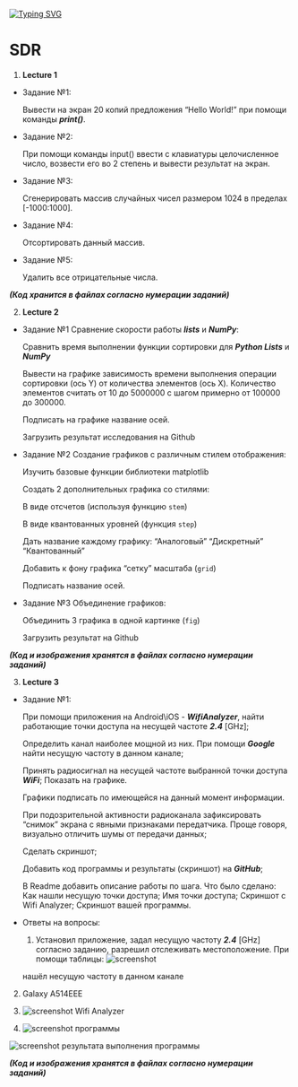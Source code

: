 ﻿[![Typing SVG](https://readme-typing-svg.herokuapp.com?color=%2336BCF7&lines=Hello,+I'm+Georgii,+a+group+student+ia131)](https://git.io/typing-svg)

# SDR
1. **Lecture 1**

* Задание №1:

    Вывести на экран 20 копий предложения “Hello World!” при помощи команды ***print()***.
* Задание №2:

    При помощи команды input() ввести с клавиатуры целочисленное число, возвести его во 2 степень и вывести результат на экран.
* Задание №3:

    Сгенерировать массив случайных чисел размером 1024 в пределах [-1000:1000].
* Задание №4:

    Отсортировать данный массив.
* Задание №5:

    Удалить все отрицательные числа.

***(Код хранится в файлах согласно нумерации заданий)***

2. **Lecture 2**

* Задание №1 Сравнение скорости работы ***lists*** и ***NumPy***:

    Сравнить время выполнении функции сортировки для ***Python Lists*** и ***NumPy***

    Вывести на графике зависимость времени выполнения операции сортировки (ось Y) от количества элементов (ось X). Количество элементов считать от 10 до 5000000 c шагом примерно от 100000 до 300000.
 
    Подписать на графике название осей.

    Загрузить результат исследования на Github

* Задание №2 Создание графиков с различным стилем отображения:

    Изучить базовые функции библиотеки matplotlib

    Создать 2 дополнительных графика со стилями:

    В виде отсчетов (используя функцию `stem`)

    В виде квантованных уровней (функция `step`)

    Дать название каждому графику:
    “Аналоговый”
    “Дискретный”
    “Квантованный”

    Добавить к фону графика “сетку” масштаба (`grid`)

    Подписать название осей.
* Задание №3 Объединение графиков:

    Объединить 3 графика в одной картинке (`fig`)

    Загрузить результат на Github

***(Код и изображения хранятся в файлах согласно нумерации заданий)***

3. **Lecture 3**

* Задание №1:

    При помощи приложения на Android\iOS - ***WifiAnalyzer***, найти работающие точки доступа на несущей частоте ***2.4*** [GHz];

    Определить канал наиболее мощной из них. При помощи ***Google*** найти несущую частоту в данном канале;

    Принять радиосигнал на несущей частоте выбранной точки доступа ***WiFi***; Показать на графике.

    Графики подписать по имеющейся на данный момент информации. 

    При подозрительной активности радиоканала зафиксировать “снимок” экрана с явными признаками передатчика. Проще говоря, визуально отличить шумы от передачи данных;

    Сделать скриншот;

    Добавить код программы и результаты (скриншот) на ***GitHub***; 
    
    В Readme добавить описание работы по шага. Что было сделано:
     Как нашли несущую точки доступа; 
     Имя точки доступа; 
     Скриншот с Wifi Analyzer;
     Скриншот вашей программы.

* Ответы на вопросы:
    1. Установил приложение, задал несущую частоту ***2.4*** [GHz] согласно заданию, разрешил отслеживать местоположение. При помощи таблицы:
        ![screenshot](https://github.com/Georgii2003/SDR/blob/main/Lecture_3/%D0%A2%D0%B0%D0%B1%D0%BB%D0%B8%D1%86%D0%B0.jpg) 
        
    нашёл несущую частоту в данном канале
        
2. Galaxy A514EEE

3. ![screenshot Wifi Analyzer](https://github.com/Georgii2003/SDR/blob/main/Lecture_3/%D0%B3%D1%80%D0%B0%D1%84%D0%B8%D0%BA%D0%B8.jpg)
    
4. ![screenshot программы](https://github.com/Georgii2003/SDR/blob/main/Lecture_3/%D0%9F%D1%80%D0%BE%D0%B3%D1%80%D0%B0%D0%BC%D0%BC%D0%B0.png)
    
![screenshot результата выполнения программы](https://github.com/Georgii2003/SDR/blob/main/Lecture_3/%D0%A1%D0%B8%D0%B3%D0%BD%D0%B0%D0%BB_2.jpg)

***(Код и изображения хранятся в файлах согласно нумерации заданий)***
